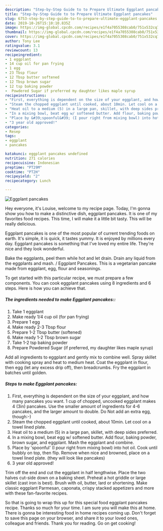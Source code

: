 ```yaml
---
description: "Step-by-Step Guide to to Prepare Ultimate Eggplant pancakes"
title: "Step-by-Step Guide to to Prepare Ultimate Eggplant pancakes"
slug: 6753-step-by-step-guide-to-to-prepare-ultimate-eggplant-pancakes
date: 2019-10-26T15:10:10.835Z
image: https://img-global.cpcdn.com/recipes/e1f4a7055308cab0/751x532cq70/eggplant-pancakes-recipe-main-photo.jpg
thumbnail: https://img-global.cpcdn.com/recipes/e1f4a7055308cab0/751x532cq70/eggplant-pancakes-recipe-main-photo.jpg
cover: https://img-global.cpcdn.com/recipes/e1f4a7055308cab0/751x532cq70/eggplant-pancakes-recipe-main-photo.jpg
author: Tony Lee
ratingvalue: 3.1
reviewcount: 13
recipeingredient:
- 1 eggplant
- 14 cup oil for pan frying
- 1 egg
- 23 Tbsp flour
- 12 Tbsp butter softened
- 12 Tbsp brown sugar
- 12 tsp baking powder
-  Powdered Sugar if preferred my daughter likes maple syrup
recipeinstructions:
- "First, everything is dependent on the size of your eggplant, and how many pancakes you want. 1 cup of chopped, uncooked eggplant makes 4 (3in) pancakes. Use the smaller amount of ingredients for 4-6 pancakes, and the larger amount to double. Do Not add an extra egg, though:-)"
- "Steam the chopped eggplant until cooked, about 10min. Let cool on a towel lined plate."
- "Heat oil to a medium (5) in a large pan, skillet, with deep sides preferred."
- "In a mixing bowl, beat egg w/ softened butter. Add flour, baking powder, brown sugar, and eggplant. Mash the eggplant and combine."
- "Place by &#39;spoonful&#39; (I pour right from mixing bowl) into hot oil. Cook until bubbly on top, then flip. Remove when nice and browned, place on a towel lined plate. (they will look like pancakes)"
- "3 year old approved!"
categories:
- Resep
tags:
- eggplant
- pancakes

katakunci: eggplant pancakes undefined
nutrition: 271 calories
recipecuisine: Indonesian
preptime: "PT29M"
cooktime: "PT2H"
recipeyield: "2"
recipecategory: Lunch

---
```



![Eggplant pancakes](https://img-global.cpcdn.com/recipes/e1f4a7055308cab0/751x532cq70/eggplant-pancakes-recipe-main-photo.jpg)

Hey everyone, it's Louise, welcome to my recipe page. Today, I'm gonna show you how to make a distinctive dish, eggplant pancakes. It is one of my favorites food recipes. This time, I will make it a little bit tasty. This will be really delicious.

Eggplant pancakes is one of the most popular of current trending foods on earth. It's simple, it is quick, it tastes yummy. It is enjoyed by millions every day. Eggplant pancakes is something that I've loved my entire life. They're nice and they look wonderful.

Bake the eggplants, peel them while hot and let drain. Drain any liquid from the eggplants and mash. / Eggplant Pancakes. This is a vegetarian pancake made from eggplant, egg, flour and seasonings.


To get started with this particular recipe, we must prepare a few components. You can cook eggplant pancakes using 8 ingredients and 6 steps. Here is how you can achieve that.

##### The ingredients needed to make Eggplant pancakes::

1. Take 1 eggplant
1. Make ready 1/4 cup oil (for pan frying)
1. Prepare 1 egg
1. Make ready 2-3 Tbsp flour
1. Prepare 1-2 Tbsp butter (softened)
1. Make ready 1-2 Tbsp brown sugar
1. Take 1-2 tsp baking powder
1. Prepare  Powdered Sugar (if preferred, my daughter likes maple syrup)


Add all ingredients to eggplant and gently mix to combine well. Spray skillet with cooking spray and heat to medium heat. Coat the eggplant in flour, then egg (let any excess drip off), then breadcrumbs. Fry the eggplant in batches until golden. 

##### Steps to make Eggplant pancakes:

1. First, everything is dependent on the size of your eggplant, and how many pancakes you want. 1 cup of chopped, uncooked eggplant makes 4 (3in) pancakes. Use the smaller amount of ingredients for 4-6 pancakes, and the larger amount to double. Do Not add an extra egg, though:-)
1. Steam the chopped eggplant until cooked, about 10min. Let cool on a towel lined plate.
1. Heat oil to a medium (5) in a large pan, skillet, with deep sides preferred.
1. In a mixing bowl, beat egg w/ softened butter. Add flour, baking powder, brown sugar, and eggplant. Mash the eggplant and combine.
1. Place by &#39;spoonful&#39; (I pour right from mixing bowl) into hot oil. Cook until bubbly on top, then flip. Remove when nice and browned, place on a towel lined plate. (they will look like pancakes)
1. 3 year old approved!


Trim off the end and cut the eggplant in half lengthwise. Place the two halves cut-side down on a baking sheet. Preheat a hot griddle or large skillet (cast iron is best). Brush with oil, butter, lard or shortening. Make classic eggplant Parmesan, caponata, crispy stacked appetizers and more with these fan-favorite recipes. 

So that is going to wrap this up for this special food eggplant pancakes recipe. Thanks so much for your time. I am sure you will make this at home. There is gonna be interesting food in home recipes coming up. Don't forget to save this page on your browser, and share it to your loved ones, colleague and friends. Thank you for reading. Go on get cooking!
